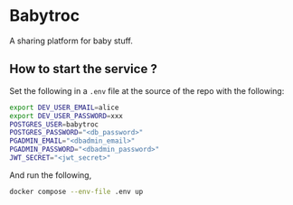 # Babytroc
A sharing platform for baby stuff.

## How to start the service ?

Set the following in a `.env` file at the source of the repo with the following:

```sh
export DEV_USER_EMAIL=alice
export DEV_USER_PASSWORD=xxx
POSTGRES_USER=babytroc
POSTGRES_PASSWORD="<db_password>"
PGADMIN_EMAIL="<dbadmin_email>"
PGADMIN_PASSWORD="<dbadmin_password>"
JWT_SECRET="<jwt_secret>"
```

And run the following,

```sh
docker compose --env-file .env up
```
